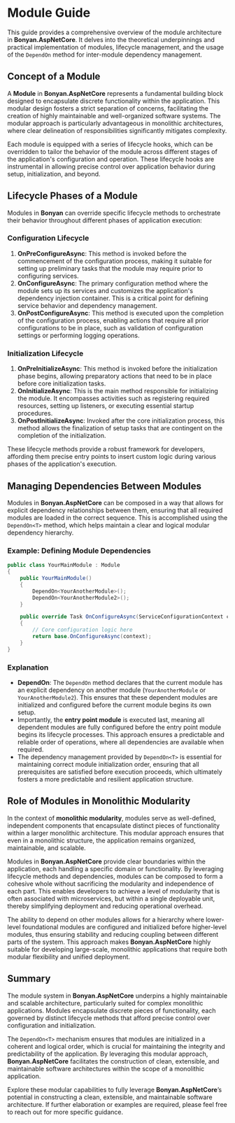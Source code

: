 # Module Guide

This guide provides a comprehensive overview of the module architecture in **Bonyan.AspNetCore**. It delves into the theoretical underpinnings and practical implementation of modules, lifecycle management, and the usage of the `DependOn` method for inter-module dependency management.

## Concept of a Module

A **Module** in **Bonyan.AspNetCore** represents a fundamental building block designed to encapsulate discrete functionality within the application. This modular design fosters a strict separation of concerns, facilitating the creation of highly maintainable and well-organized software systems. The modular approach is particularly advantageous in monolithic architectures, where clear delineation of responsibilities significantly mitigates complexity.

Each module is equipped with a series of lifecycle hooks, which can be overridden to tailor the behavior of the module across different stages of the application's configuration and operation. These lifecycle hooks are instrumental in allowing precise control over application behavior during setup, initialization, and beyond.

## Lifecycle Phases of a Module

Modules in **Bonyan** can override specific lifecycle methods to orchestrate their behavior throughout different phases of application execution:

### Configuration Lifecycle

1. **OnPreConfigureAsync**: This method is invoked before the commencement of the configuration process, making it suitable for setting up preliminary tasks that the module may require prior to configuring services.
2. **OnConfigureAsync**: The primary configuration method where the module sets up its services and customizes the application's dependency injection container. This is a critical point for defining service behavior and dependency management.
3. **OnPostConfigureAsync**: This method is executed upon the completion of the configuration process, enabling actions that require all prior configurations to be in place, such as validation of configuration settings or performing logging operations.

### Initialization Lifecycle

1. **OnPreInitializeAsync**: This method is invoked before the initialization phase begins, allowing preparatory actions that need to be in place before core initialization tasks.
2. **OnInitializeAsync**: This is the main method responsible for initializing the module. It encompasses activities such as registering required resources, setting up listeners, or executing essential startup procedures.
3. **OnPostInitializeAsync**: Invoked after the core initialization process, this method allows the finalization of setup tasks that are contingent on the completion of the initialization.

These lifecycle methods provide a robust framework for developers, affording them precise entry points to insert custom logic during various phases of the application's execution.

## Managing Dependencies Between Modules

Modules in **Bonyan.AspNetCore** can be composed in a way that allows for explicit dependency relationships between them, ensuring that all required modules are loaded in the correct sequence. This is accomplished using the `DependOn<T>` method, which helps maintain a clear and logical modular dependency hierarchy.

### Example: Defining Module Dependencies

```csharp
public class YourMainModule : Module
{
    public YourMainModule()
    {
        DependOn<YourAnotherModule>();
        DependOn<YourAnotherModule2>();
    }

    public override Task OnConfigureAsync(ServiceConfigurationContext context)
    {
        // Core configuration logic here
        return base.OnConfigureAsync(context);
    }
}
```

### Explanation

- **DependOn<T>**: The `DependOn` method declares that the current module has an explicit dependency on another module (`YourAnotherModule` or `YourAnotherModule2`). This ensures that these dependent modules are initialized and configured before the current module begins its own setup.
- Importantly, the **entry point module** is executed last, meaning all dependent modules are fully configured before the entry point module begins its lifecycle processes. This approach ensures a predictable and reliable order of operations, where all dependencies are available when required.
- The dependency management provided by `DependOn<T>` is essential for maintaining correct module initialization order, ensuring that all prerequisites are satisfied before execution proceeds, which ultimately fosters a more predictable and resilient application structure.

## Role of Modules in Monolithic Modularity

In the context of **monolithic modularity**, modules serve as well-defined, independent components that encapsulate distinct pieces of functionality within a larger monolithic architecture. This modular approach ensures that even in a monolithic structure, the application remains organized, maintainable, and scalable.

Modules in **Bonyan.AspNetCore** provide clear boundaries within the application, each handling a specific domain or functionality. By leveraging lifecycle methods and dependencies, modules can be composed to form a cohesive whole without sacrificing the modularity and independence of each part. This enables developers to achieve a level of modularity that is often associated with microservices, but within a single deployable unit, thereby simplifying deployment and reducing operational overhead.

The ability to depend on other modules allows for a hierarchy where lower-level foundational modules are configured and initialized before higher-level modules, thus ensuring stability and reducing coupling between different parts of the system. This approach makes **Bonyan.AspNetCore** highly suitable for developing large-scale, monolithic applications that require both modular flexibility and unified deployment.

## Summary

The module system in **Bonyan.AspNetCore** underpins a highly maintainable and scalable architecture, particularly suited for complex monolithic applications. Modules encapsulate discrete pieces of functionality, each governed by distinct lifecycle methods that afford precise control over configuration and initialization.

The `DependOn<T>` mechanism ensures that modules are initialized in a coherent and logical order, which is crucial for maintaining the integrity and predictability of the application. By leveraging this modular approach, **Bonyan.AspNetCore** facilitates the construction of clean, extensible, and maintainable software architectures within the scope of a monolithic application.

Explore these modular capabilities to fully leverage **Bonyan.AspNetCore**’s potential in constructing a clean, extensible, and maintainable software architecture. If further elaboration or examples are required, please feel free to reach out for more specific guidance.

